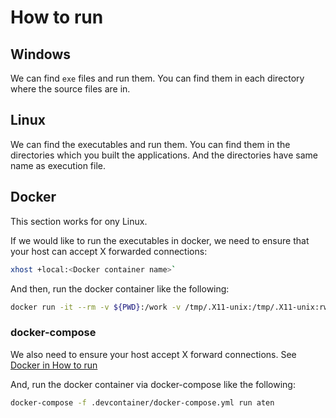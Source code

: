 <!-- markdownlint-disable MD024 MD029 MD033 -->
# How to run

## Windows

We can find `exe` files and run them. You can find them in each directory
where the source files are in.

## Linux

We can find the executables and run them. You can find them in the directories which you built the
applications. And the directories have same name as execution file.

## <a name="RunOnDocker">Docker</a>

This section works for ony Linux.

If we would like to run the executables in docker, we need to ensure that your host can accept
X forwarded connections:

```bash
xhost +local:<Docker container name>`
```

And then, run the docker container like the following:

```bash
docker run -it --rm -v ${PWD}:/work -v /tmp/.X11-unix:/tmp/.X11-unix:rw --runtime=nvidia -e DISPLAY <Image Name>:latest bash
```

### docker-compose

We also need to ensure your host accept X forward connections.
See [Docker in How to run](#RunOnDocker)

And, run the docker container via docker-compose like the following:

```bash
docker-compose -f .devcontainer/docker-compose.yml run aten
```
